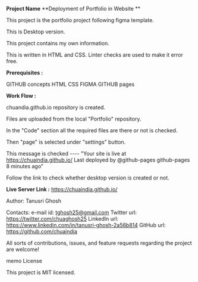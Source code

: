 **Project Name**
**Deployment of Portfolio in Website **

This project is the portfolio project following figma template.

This is Desktop version.

This project contains my own information. 

This is written in HTML and CSS. Linter checks are used to make it error free.

**Prerequisites :**

GITHUB concepts
HTML
CSS
FIGMA
GITHUB pages

**Work Flow :**

chuandia.github.io repository is created.

Files are uploaded from the local "Portfolio" repository.

In the "Code" section all the required files are there or not is checked.

Then "page" is selected under "settings" button.

This message is checked ---- "Your site is live at https://chuaindia.github.io/
Last deployed by @github-pages github-pages 8 minutes ago"

Follow the link to check whether desktop version is created or not.

**Live Server Link :** https://chuaindia.github.io/


Author: Tanusri Ghosh

Contacts:
e-mail id: tghosh25@gmail.com
Twitter url: https://twitter.com/chuaghosh25
LinkedIn url: https://www.linkedin.com/in/tanusri-ghosh-2a56b814
GitHub url: https://github.com/chuaindia

All sorts of contributions, issues, and feature requests regarding the project are welcome!

memo License

This project is MIT licensed.
